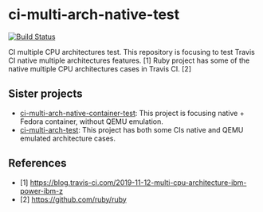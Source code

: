 # ci-multi-arch-native-test

[![Build Status](https://travis-ci.com/junaruga/ci-multi-arch-native-test.svg?branch=master)](https://travis-ci.com/junaruga/ci-multi-arch-native-test)

CI multiple CPU architectures test.
This repository is focusing to test Travis CI native multiple architectures features. [1]
Ruby project has some of the native multiple CPU architectures cases in Travis CI. [2]

## Sister projects

* [ci-multi-arch-native-container-test](https://github.com/junaruga/ci-multi-arch-native-container-test): This project is focusing native + Fedora container, without QEMU emulation.
* [ci-multi-arch-test](https://github.com/junaruga/ci-multi-arch-test): This project has both some CIs native and QEMU emulated architecture cases.

## References

* [1] https://blog.travis-ci.com/2019-11-12-multi-cpu-architecture-ibm-power-ibm-z
* [2] https://github.com/ruby/ruby
